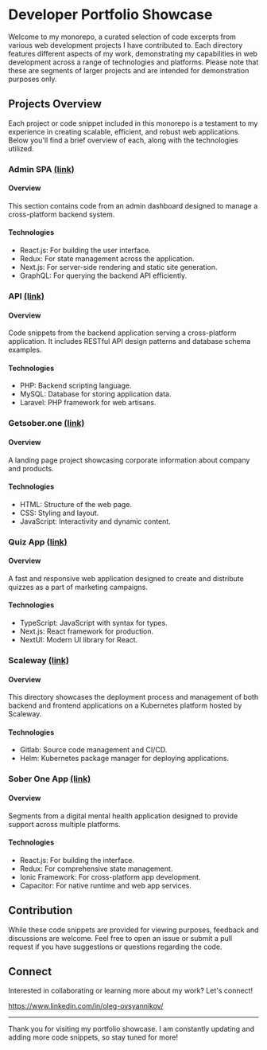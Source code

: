 # Developer Portfolio Showcase

Welcome to my monorepo, a curated selection of code excerpts from various web development projects I have contributed to. Each directory features different aspects of my work, demonstrating my capabilities in web development across a range of technologies and platforms. Please note that these are segments of larger projects and are intended for demonstration purposes only.

## Projects Overview

Each project or code snippet included in this monorepo is a testament to my experience in creating scalable, efficient, and robust web applications. Below you'll find a brief overview of each, along with the technologies utilized.

### Admin SPA [(link)](/tree/main/admin-spa)

#### Overview
This section contains code from an admin dashboard designed to manage a cross-platform backend system.

#### Technologies
- React.js: For building the user interface.
- Redux: For state management across the application.
- Next.js: For server-side rendering and static site generation.
- GraphQL: For querying the backend API efficiently.

### API [(link)](/tree/main/api)

#### Overview
Code snippets from the backend application serving a cross-platform application. It includes RESTful API design patterns and database schema examples.

#### Technologies
- PHP: Backend scripting language.
- MySQL: Database for storing application data.
- Laravel: PHP framework for web artisans.

### Getsober.one [(link)](/tree/main/getsober.one)

#### Overview
A landing page project showcasing corporate information about company and products.

#### Technologies
- HTML: Structure of the web page.
- CSS: Styling and layout.
- JavaScript: Interactivity and dynamic content.

### Quiz App [(link)](/tree/main/quiz-app)

#### Overview
A fast and responsive web application designed to create and distribute quizzes as a part of marketing campaigns.

#### Technologies
- TypeScript: JavaScript with syntax for types.
- Next.js: React framework for production.
- NextUI: Modern UI library for React.

### Scaleway [(link)](/tree/main/scaleway)

#### Overview
This directory showcases the deployment process and management of both backend and frontend applications on a Kubernetes platform hosted by Scaleway.

#### Technologies
- Gitlab: Source code management and CI/CD.
- Helm: Kubernetes package manager for deploying applications.

### Sober One App [(link)](/tree/main/soberone-app)

#### Overview
Segments from a digital mental health application designed to provide support across multiple platforms.

#### Technologies
- React.js: For building the interface.
- Redux: For comprehensive state management.
- Ionic Framework: For cross-platform app development.
- Capacitor: For native runtime and web app services.

## Contribution

While these code snippets are provided for viewing purposes, feedback and discussions are welcome. Feel free to open an issue or submit a pull request if you have suggestions or questions regarding the code.

## Connect

Interested in collaborating or learning more about my work? Let's connect! 

https://www.linkedin.com/in/oleg-ovsyannikov/

---

Thank you for visiting my portfolio showcase. I am constantly updating and adding more code snippets, so stay tuned for more!
